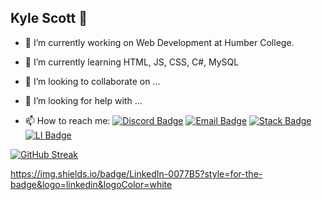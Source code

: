 ## Kyle Scott 👋

- 🔭 I’m currently working on Web Development at Humber College.
- 🌱 I’m currently learning HTML, JS, CSS, C#, MySQL

- 👯 I’m looking to collaborate on ...
- 🤔 I’m looking for help with ...

- 📫 How to reach me:   [![Discord Badge](https://img.shields.io/badge/-karscott6-purple?style=flat&logo=Discord&logoColor=white)](https://discordapp.com/users/karscott6)
                        [![Email Badge](https://img.shields.io/badge/Gmail-D14836?style=for-the-badge&logo=gmail&logoColor=white)](mailto:kylearscott@gmail.com)
                        [![Stack Badge](https://aleen42.github.io/badges/src/stackoverflow.svg)](https://stackoverflow.com/users/22524549/karscott6)
                        [![LI Badge](https://img.shields.io/badge/LinkedIn-0077B5?style=for-the-badge&logo=linkedin&logoColor=white)](https://www.linkedin.com/in/youneedkyle/)
                        

[![GitHub Streak](http://github-readme-streak-stats.herokuapp.com?user=karscott6&theme=dark&background=000000)](https://git.io/streak-stats)

https://img.shields.io/badge/LinkedIn-0077B5?style=for-the-badge&logo=linkedin&logoColor=white